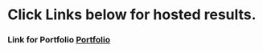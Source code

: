 # Click Links below for hosted results.
### Link for Portfolio <a href="https://zaaraf.github.io/Portfolio/" target="_blank">Portfolio</a>
